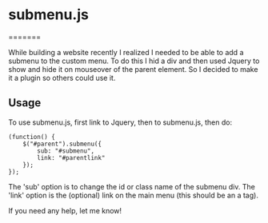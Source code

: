 # submenu.js
=======

While building a website recently I realized I needed to be able
to add a submenu to the custom menu. To do this I hid a div and
then used Jquery to show and hide it on mouseover of the parent
element. So I decided to make it a plugin so others could use it.

## Usage

To use submenu.js, first link to Jquery, then to submenu.js, then
do:

```
(function() {
    $("#parent").submenu({
        sub: "#submenu",
        link: "#parentlink"
    });
});
```

The 'sub' option is to change the id or class name of the submenu div. The 'link' option is the (optional) link on the main menu (this should be an a tag).

If you need any help, let me know!
